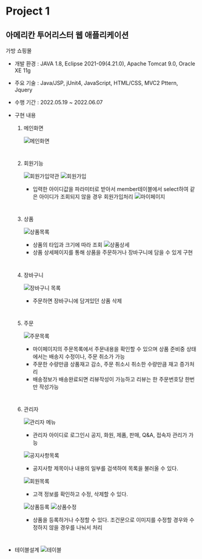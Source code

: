 # Project  1
## 아메리칸 투어리스터 웹 애플리케이션
가방 쇼핑몰

- 개발 환경 : JAVA 1.8, Eclipse 2021-09(4.21.0), Apache Tomcat 9.0, Oracle XE 11g
- 주요 기술 : Java/JSP, jUnit4, JavaScript, HTML/CSS, MVC2 Pttern, Jquery
- 수행 기간 : 2022.05.19 ~ 2022.06.07
- 구현 내용    

    1. 메인화면

        ![메인화면](./data/web03_main.png)

    #
    2. 회원기능

        ![회원가입약관](./data/web03_join1.png) 
        ![회원가입](./data/web03_join2.png)
        * 입력한 아이디값을 파라미터로 받아서 member테이블에서 select하여 같은 아이디가 조회되지 않을 경우 회원가입처리
        ![마이페이지](./data/web03_mypage.png)

    #
    3. 상품

        ![상품목록](./data/web03_goods2.png)    
        * 상품의 타입과 크기에 따라 조회
        ![상품상세](./data/web03_goods1.png)
        * 상품 상세페이지를 통해 상품을 주문하거나 장바구니에 담을 수 있게 구현
    #
    4. 장바구니

        ![장바구니 목록](./data/web03_cart.png)
        * 주문하면 장바구니에 담겨있던 상품 삭제

    #
    5. 주문

        ![주문목록](./data/web03_orderlist.png)
        * 마이페이지의 주문목록에서 주문내용을 확인할 수 있으며 상품 준비중 상태에서는 배송지 수정이나, 주문 취소가 가능
        * 주문한 수량만큼 상품재고 감소, 주문 취소시 취소한 수량만큼 재고 증가처리
        * 배송정보가 배송완료되면 리뷰작성이 가능하고 리뷰는 한 주문번호당 한번만 작성가능

    #
    6. 관리자

        ![관리자 메뉴](./data/web03_admin.png)  
        * 관리자 아이디로 로그인시 공지, 화원, 제품, 판매, Q&A, 접속자 관리가 가능

       ![공지사항목록](./data/web03_board.png) 
       * 공지사항 제목이나 내용의 일부를 검색하여 목록을 불러올 수 있다.

       ![회원목록](./data/web03_admin1.png)
       * 고객 정보를 확인하고 수정, 삭제할 수 있다.

       ![상품등록](./data/web03_admin3.png)
       ![상품수정](./data/web03_admin4.png)
       * 상품을 등록하거나 수정할 수 있다. 조건문으로 이미지를 수정할 경우와 수정하지 않을 경우를 나눠서 처리

        #
        #
- 테이블설계
    ![테이블](./data/web03_table.png)   
